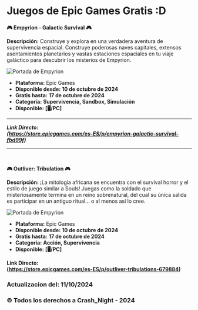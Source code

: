 # Juegos de Epic Games Gratis :D

**🎮 Empyrion - Galactic Survival 🎮**

**Descripción:**
Construye y explora en una verdadera aventura de supervivencia espacial. Construye poderosas naves capitales, extensos asentamientos planetarios y vastas estaciones espaciales en tu viaje galáctico para descubrir los misterios de Empyrion.

![Portada de Empyrion](https://e4z6bdbogrg.exactdn.com/wp-content/uploads/2024/10/El-texto-del-parrafo-1.jpg?strip=all&lossy=1&ssl=1)

- **Plataforma:** Epic Games  
- **Disponible desde:** **10 de octubre de 2024**  
- **Gratis hasta:** **17 de octubre de 2024**  
- **Categoría:** **Supervivencia, Sandbox, Simulación**
- **Disponible:** **[🖥️/PC]**

<hr>

***Link Directo: <br />
(https://store.epicgames.com/es-ES/p/empyrion-galactic-survival-fbd99f)***

<hr>

<br />

**🎮 Outliver: Tribulation 🎮**

**Descripción:**
¡La mitología africana se encuentra con el survival horror y el estilo de juego similar a Souls! Juegas como la soldado que misteriosamente termina en un reino sobrenatural, del cual su única salida es participar en un antiguo ritual... o al menos así lo cree.

![Portada de Empyrion](https://external-preview.redd.it/outliver-tribulation-epic-games-giveaway-v0-gik0o9xmnieSXQgo5ScB4LQG9Iep0wM7f7dl3_XVLnE.jpg?auto=webp&s=62650a3ce0c254bf88d37b49ecef4cdd289981be)

- **Plataforma:** Epic Games  
- **Disponible desde:** **10 de octubre de 2024**  
- **Gratis hasta:** **17 de octubre de 2024**  
- **Categoría:** **Acción, Supervivencia**
- **Disponible:** **[🖥️/PC]**

**Link Directo: <br />
(https://store.epicgames.com/es-ES/p/outliver-tribulations-679884)**

  ### Actualizacion del: 11/10/2024
  ### © Todos los derechos a Crash_Night - 2024
